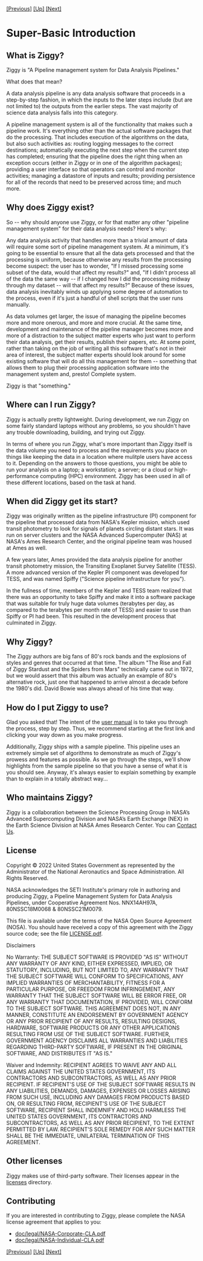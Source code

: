 <!-- -*-visual-line-*- -->

<a href="doc/user-manual/user-manual.md">[Previous]</a> <a href="doc/user-manual/user-manual.md">[Up]</a> <a href="doc/user-manual/system-requirements.md">[Next]</a>

# Super-Basic Introduction

## What is Ziggy?

Ziggy is "A Pipeline management system for Data Analysis Pipelines."

What does that mean?

A data analysis pipeline is any data analysis software that proceeds in a step-by-step fashion, in which the  inputs to the later steps include (but are not limited to) the outputs from the earlier steps. The vast majority of science data analysis falls into this category.

A pipeline management system is all of the functionality that makes such a pipeline work. It's everything other than the actual software packages that do the processing. That includes execution of the algorithms on the data, but also such activities as: routing logging messages to the correct destinations; automatically executing the next step when the current step has completed; ensuring that the pipeline does the right thing when an exception occurs (either in Ziggy or in one of the algorithm packages); providing a user interface so that operators can control and monitor activities; managing a datastore of inputs and results; providing persistence for all of the records that need to be preserved across time; and much more.

## Why does Ziggy exist?

So -- why should anyone use Ziggy, or for that matter any other "pipeline management system" for their data analysis needs? Here's why:

Any data analysis activity that handles more than a trivial amount of data will require some sort of pipeline management system. At a minimum, it's going to be essential to ensure that all the data gets processed and that the processing is uniform, because otherwise any results from the processing become suspect: the user has to wonder, "If I missed processing some subset of the data, would that affect my results?" and, "If I didn't process all of the data the same way -- if I changed how I did the processing midway through my dataset -- will that affect my results?" Because of these issues, data analysis inevitably winds up applying some degree of automation to the process, even if it's just a handful of shell scripts that the user runs manually.

As data volumes get larger, the issue of managing the pipeline becomes more and more onerous, and more and more crucial. At the same time, development and maintenance of the pipeline manager becomes more and more of a distraction to the subject matter experts who just want to perform their data analysis, get their results, publish their papers, etc. At some point, rather than taking on the job of writing all this software that's not in their area of interest, the subject matter experts should look around for some existing software that will do all this management for them -- something that allows them to plug their processing application software into the management system and, presto! Complete system.

Ziggy is that "something."

## Where can I run Ziggy?

Ziggy is actually pretty lightweight. During development, we run Ziggy on some fairly standard laptops without any problems, so you shouldn't have any trouble downloading, building, and trying out Ziggy.

In terms of where you run Ziggy, what's more important than Ziggy itself is the data volume you need to process and the requirements you place on things like keeping the data in a location where mulitple users have access to it. Depending on the answers to those questions, you might be able to run your analysis on a laptop; a workstation; a server; or a cloud or high-performance computing (HPC) environment. Ziggy has been used in all of these different locations, based on the task at hand.

## When did Ziggy get its start?

Ziggy was originally written as the pipeline infrastructure (PI) component for the pipeline that processed data from NASA's Kepler mission, which used transit photometry to look for signals of planets circling distant stars. It was run on server clusters and the NASA Advanced Supercomputer (NAS) at NASA's Ames Research Center, and the original pipeline team was housed at Ames as well.

A few years later, Ames provided the data analysis pipeline for another transit photometry mission, the Transiting Exoplanet Survey Satellite (TESS). A more advanced version of the Kepler PI component was developed for TESS, and was named Spiffy ("Science pipeline infrastructure for you").

In the fullness of time, members of the Kepler and TESS team realized that there was an opportunity to take Spiffy and make it into a software package that was suitable for truly huge data volumes (terabytes per day, as compared to the terabytes per month rate of TESS) and easier to use than Spiffy or PI had been. This resulted in the development process that culminated in Ziggy.

## Why Ziggy?

The Ziggy authors are big fans of 80's rock bands and the explosions of styles and genres that occurred at that time. The album "The Rise and Fall of Ziggy Stardust and the Spiders from Mars" technically came out in 1972, but we would assert that this album was actually an example of 80's alternative rock, just one that happened to arrive almost a decade before the 1980's did. David Bowie was always ahead of his time that way.

## How do I put Ziggy to use?

Glad you asked that! The intent of the [user manual](doc/user-manual/user-manual.md) is to take you through the process, step by step. Thus, we recommend starting at the first link and clicking your way down as you make progress.

Additionally, Ziggy ships with a sample pipeline. This pipeline uses an extremely simple set of algorithms to demonstrate as much of Ziggy's prowess and features as possible. As we go through the steps, we'll show highlights from the sample pipeline so that you have a sense of what it is you should see. Anyway, it's always easier to explain something by example than to explain in a totally abstract way...

## Who maintains Ziggy?

Ziggy is a collaboration between the Science Processing Group in NASA’s Advanced Supercomputing Division and NASA’s Earth Exchange (NEX) in the Earth Science Division at NASA Ames Research Center. You can [Contact Us](doc/user-manual/contact-us.md).

## License

Copyright © 2022 United States Government as represented by the Administrator of the National Aeronautics and Space Administration. All Rights Reserved.

NASA acknowledges the SETI Institute's primary role in authoring and producing Ziggy, a Pipeline Management System for Data Analysis Pipelines, under Cooperative Agreement Nos. NNX14AH97A, 80NSSC18M0068 & 80NSSC21M0079.

This file is available under the terms of the NASA Open Source Agreement (NOSA). You should have received a copy of this agreement with the Ziggy source code; see the file [LICENSE.pdf](LICENSE.pdf).

Disclaimers

No Warranty: THE SUBJECT SOFTWARE IS PROVIDED "AS IS" WITHOUT ANY WARRANTY OF ANY KIND, EITHER EXPRESSED, IMPLIED, OR STATUTORY, INCLUDING, BUT NOT LIMITED TO, ANY WARRANTY THAT THE SUBJECT SOFTWARE WILL CONFORM TO SPECIFICATIONS, ANY IMPLIED WARRANTIES OF MERCHANTABILITY, FITNESS FOR A PARTICULAR PURPOSE, OR FREEDOM FROM INFRINGEMENT, ANY WARRANTY THAT THE SUBJECT SOFTWARE WILL BE ERROR FREE, OR ANY WARRANTY THAT DOCUMENTATION, IF PROVIDED, WILL CONFORM TO THE SUBJECT SOFTWARE. THIS AGREEMENT DOES NOT, IN ANY MANNER, CONSTITUTE AN ENDORSEMENT BY GOVERNMENT AGENCY OR ANY PRIOR RECIPIENT OF ANY RESULTS, RESULTING DESIGNS, HARDWARE, SOFTWARE PRODUCTS OR ANY OTHER APPLICATIONS RESULTING FROM USE OF THE SUBJECT SOFTWARE. FURTHER, GOVERNMENT AGENCY DISCLAIMS ALL WARRANTIES AND LIABILITIES REGARDING THIRD-PARTY SOFTWARE, IF PRESENT IN THE ORIGINAL SOFTWARE, AND DISTRIBUTES IT "AS IS."

Waiver and Indemnity: RECIPIENT AGREES TO WAIVE ANY AND ALL CLAIMS AGAINST THE UNITED STATES GOVERNMENT, ITS CONTRACTORS AND SUBCONTRACTORS, AS WELL AS ANY PRIOR RECIPIENT. IF RECIPIENT'S USE OF THE SUBJECT SOFTWARE RESULTS IN ANY LIABILITIES, DEMANDS, DAMAGES, EXPENSES OR LOSSES ARISING FROM SUCH USE, INCLUDING ANY DAMAGES FROM PRODUCTS BASED ON, OR RESULTING FROM, RECIPIENT'S USE OF THE SUBJECT SOFTWARE, RECIPIENT SHALL INDEMNIFY AND HOLD HARMLESS THE UNITED STATES GOVERNMENT, ITS CONTRACTORS AND SUBCONTRACTORS, AS WELL AS ANY PRIOR RECIPIENT, TO THE EXTENT PERMITTED BY LAW. RECIPIENT'S SOLE REMEDY FOR ANY SUCH MATTER SHALL BE THE IMMEDIATE, UNILATERAL TERMINATION OF THIS AGREEMENT.

## Other licenses

Ziggy makes use of third-party software. Their licenses appear in the [licenses](licenses/licenses.md) directory.

## Contributing

If you are interested in contributing to Ziggy, please complete the NASA license agreement that applies to you:

* [doc/legal/NASA-Corporate-CLA.pdf](doc/legal/NASA-Corporate-CLA.pdf)
* [doc/legal/NASA-Individual-CLA.pdf](doc/legal/NASA-Individual-CLA.pdf)



<a href="doc/user-manual/user-manual.md">[Previous]</a> <a href="doc/user-manual/user-manual.md">[Up]</a> <a href="doc/user-manual/system-requirements.md">[Next]</a>
